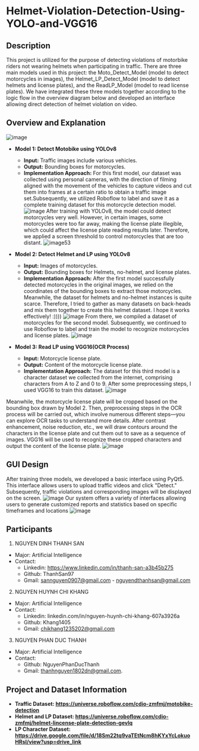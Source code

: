 # Helmet-Violation-Detection-Using-YOLO-and-VGG16

## Description
This project is utilized for the purpose of detecting violations of motorbike riders not wearing helmets when participating in traffic. There are three main models used in this project: the Moto_Detect_Model (model to detect motorcycles in images), the Helmet_LP_Detect_Model (model to detect helmets and license plates), and the ReadLP_Model (model to read license plates). We have integrated these three models together according to the logic flow in the overview diagram below and developed an interface allowing direct detection of helmet violation on video.

## Overview and Explanation
![image](https://github.com/user-attachments/assets/57a24670-224d-458f-b9fb-f31df04c5123)

- **Model 1: Detect Motobike using YOLOv8**
  + **Input:** Traffic images include various vehicles.
  + **Output:** Bounding boxes for motorcycles.
  + **Implementation Approach:**
  For this first model, our dataset was collected using personal cameras, with the direction of filming aligned with the movement of the vehicles to capture videos and cut them into frames at a certain ratio to obtain a traffic image set.Subsequently, we utilized Roboflow to label and save it as a complete training dataset for this motorcycle detection model.
![image](https://github.com/ThanhSan97/Helmet-Violation-Detection-Using-YOLO-and-VGG16/assets/91296937/ea8421df-d1ee-4a6b-ac34-ffa496186c6b)
After training with YOLOv8, the model could detect motorcycles very well. However, in certain images, some motorcycles were too far away, making the license plate illegible, which could affect the license plate reading results later. Therefore, we applied a screen threshold to control motorcycles that are too distant.
![image53](https://github.com/ThanhSan97/Helmet-Violation-Detection-Using-YOLO-and-VGG16/assets/91296937/11b08a0e-f81f-45c2-864a-83d0b3dec157)

- **Model 2: Detect Helmet and LP using YOLOv8**
  + **Input:** Images of motorcycles.
  + **Output:** Bounding boxes for Helmets, no-helmet, and license plates.
  + **Implementation Approach:**
 After the first model successfully detected motorcycles in the original images, we relied on the coordinates of the bounding boxes to extract those motorcycles. Meanwhile, the dataset for helmets and no-helmet instances is quite scarce. Therefore, I tried to gather as many datasets on back-heads and mix them together to create this helmet dataset. I hope it works effectively! :))))
![image](https://github.com/ThanhSan97/Helmet-Violation-Detection-Using-YOLO-and-VGG16/assets/91296937/3fc2575e-dbe0-4c59-8950-26136d464a37)
From there, we compiled a dataset of motorcycles for the second model. Subsequently, we continued to use Roboflow to label and train the model to recognize motorcycles and license plates.
![image](https://github.com/ThanhSan97/Helmet-Violation-Detection-Using-YOLO-and-VGG16/assets/91296937/1c5e4609-2b12-4076-a44c-3307d33309eb)

- **Model 3: Read LP using VGG16(OCR Process)**
  + **Input:** Motorcycle license plate.
  + **Output:** Content of the motorcycle license plate.
  + **Implementation Approach:**
The dataset for this third model is a character dataset we collected from the internet, comprising characters from A to Z and 0 to 9. After some preprocessing steps, I used VGG16 to train this dataset.
![image](https://github.com/ThanhSan97/Helmet-Violation-Detection-Using-YOLO-and-VGG16/assets/91296937/91c45bf1-251b-4fe5-95f2-0c954f649596)

Meanwhile, the motorcycle license plate will be cropped based on the bounding box drawn by Model 2. Then, preprocessing steps in the OCR process will be carried out, which involve numerous different steps—you can explore OCR tasks to understand more details. After contrast enhancement, noise reduction, etc., we will draw contours around the characters in the license plate and cut them out to save as a sequence of images. VGG16 will be used to recognize these cropped characters and output the content of the license plate.
![image](https://github.com/ThanhSan97/Helmet-Violation-Detection-Using-YOLO-and-VGG16/assets/91296937/ecc37b89-0e91-483b-b92f-d176edfa105e)

## GUI Design
After training three models, we developed a basic interface using PyQt5. This interface allows users to upload traffic videos and click "Detect." Subsequently, traffic violations and corresponding images will be displayed on the screen.
![image](https://github.com/user-attachments/assets/c81b8057-67c0-423e-84aa-87078d4e145a)
Our system offers a variety of interfaces allowing users to generate customized reports and statistics based on specific timeframes and locations
![image](https://github.com/user-attachments/assets/606c0540-74fb-410d-8d21-002405b30d74)

## Participants
1. NGUYEN DINH THANH SAN
- Major: Artificial Intelligence
- Contact:
   + Linkedin: https://www.linkedin.com/in/thanh-san-a3b45b275
   + Github: ThanhSan97
   + Gmail: sannguyen0907@gmail.com - nguyendthanhsan@gmail.com
2. NGUYEN HUYNH CHI KHANG
- Major: Artificial Intelligence
- Contact:
   + Linkedin: linkedin.com/in/nguyen-huynh-chi-khang-607a3926a
   + Github: Khang1405
   + Gmail: chikhang1235202@gmail.com
3. NGUYEN PHAN DUC THANH
- Major: Artificial Intelligence
- Contact:
   + Github: NguyenPhanDucThanh
   + Gmail: thanhnguyen1802dn@gmail.com.

## Project and Dataset Information
- **Traffic Dataset: https://universe.roboflow.com/cdio-zmfmj/motobike-detection**
- **Helmet and LP Dataset: https://universe.roboflow.com/cdio-zmfmj/helmet-lincense-plate-detection-gevlq**
- **LP Character Dataset: https://drive.google.com/file/d/18Sm22tq9vaTEtNcm8hKYxYcLokuoHRsI/view?usp=drive_link**
